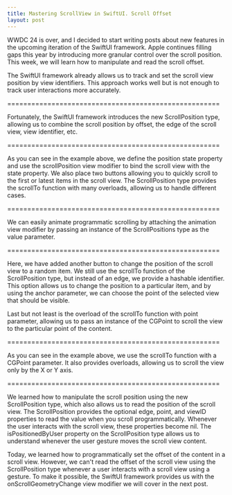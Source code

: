 ```yaml
---
title: Mastering ScrollView in SwiftUI. Scroll Offset
layout: post
---
```


WWDC 24 is over, and I decided to start writing posts about new features in the upcoming iteration of the SwiftUI framework. Apple continues filling gaps this year by introducing more granular control over the scroll position. This week, we will learn how to manipulate and read the scroll offset.

The SwiftUI framework already allows us to track and set the scroll view position by view identifiers. This approach works well but is not enough to track user interactions more accurately.

=====================================================

Fortunately, the SwiftUI framework introduces the new ScrollPosition type, allowing us to combine the scroll position by offset, the edge of the scroll view, view identifier, etc.

=====================================================

As you can see in the example above, we define the position state property and use the scrollPosition view modifier to bind the scroll view with the state property. We also place two buttons allowing you to quickly scroll to the first or latest items in the scroll view. The ScrollPosition type provides the scrollTo function with many overloads, allowing us to handle different cases.

=====================================================

We can easily animate programmatic scrolling by attaching the animation view modifier by passing an instance of the ScrollPositions type as the value parameter.

=====================================================

Here, we have added another button to change the position of the scroll view to a random item. We still use the scrollTo function of the ScrollPosition type, but instead of an edge, we provide a hashable identifier. This option allows us to change the position to a particular item, and by using the anchor parameter, we can choose the point of the selected view that should be visible.

Last but not least is the overload of the scrollTo function with point parameter, allowing us to pass an instance of the CGPoint to scroll the view to the particular point of the content. 

=====================================================

As you can see in the example above, we use the scrollTo function with a CGPoint parameter. It also provides overloads, allowing us to scroll the view only by the X or Y axis.

=====================================================

We learned how to manipulate the scroll position using the new ScrollPosition type, which also allows us to read the position of the scroll view. The ScrollPosition provides the optional edge, point, and viewID properties to read the value when you scroll programmatically. Whenever the user interacts with the scroll view, these properties become nil. The isPositionedByUser property on the ScrollPosition type allows us to understand whenever the user gesture moves the scroll view content.

Today, we learned how to programmatically set the offset of the content in a scroll view. However, we can't read the offset of the scroll view using the ScrollPosition type whenever a user interacts with a scroll view using a gesture. To make it possible, the SwiftUI framework provides us with the onScrollGeometryChange view modifier we will cover in the next post.
